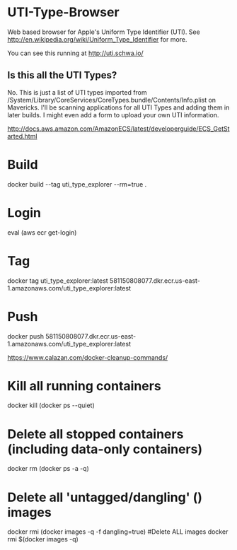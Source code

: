 
# UTI-Type-Browser

Web based browser for Apple's Uniform Type Identifier (UTI). See http://en.wikipedia.org/wiki/Uniform_Type_Identifier for more.

You can see this running at http://uti.schwa.io/

## Is this all the UTI Types?

No. This is just a list of UTI types imported from /System/Library/CoreServices/CoreTypes.bundle/Contents/Info.plist on Mavericks. I'll be scanning applications for all UTI Types and adding them in later builds. I might even add a form to upload your own UTI information.




http://docs.aws.amazon.com/AmazonECS/latest/developerguide/ECS_GetStarted.html

# Build
docker build --tag uti_type_explorer --rm=true  .
# Login
eval (aws ecr get-login)
# Tag
docker tag uti_type_explorer:latest 581150808077.dkr.ecr.us-east-1.amazonaws.com/uti_type_explorer:latest
# Push
docker push 581150808077.dkr.ecr.us-east-1.amazonaws.com/uti_type_explorer:latest

https://www.calazan.com/docker-cleanup-commands/


# Kill all running containers
docker kill (docker ps --quiet)
# Delete all stopped containers (including data-only containers)
docker rm (docker ps -a -q)
# Delete all 'untagged/dangling' (<none>) images
docker rmi (docker images -q -f dangling=true)
#Delete ALL images
docker rmi $(docker images -q)


